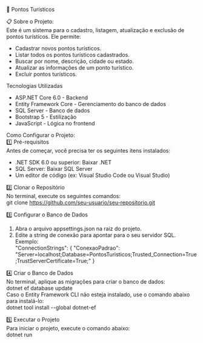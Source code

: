 📍 Pontos Turísticos

📋 Sobre o Projeto:  
Este é um sistema para o cadastro, listagem, atualização e exclusão de pontos turísticos. Ele permite:

- Cadastrar novos pontos turísticos.
- Listar todos os pontos turísticos cadastrados.
- Buscar por nome, descrição, cidade ou estado.
- Atualizar as informações de um ponto turístico.
- Excluir pontos turísticos.

Tecnologias Utilizadas
- ASP.NET Core 6.0 - Backend
- Entity Framework Core - Gerenciamento do banco de dados
- SQL Server - Banco de dados
- Bootstrap 5 - Estilização
- JavaScript - Lógica no frontend

Como Configurar o Projeto:  
1️⃣ Pré-requisitos  
Antes de começar, você precisa ter os seguintes itens instalados:

- .NET SDK 6.0 ou superior: Baixar .NET
- SQL Server: Baixar SQL Server
- Um editor de código (ex: Visual Studio Code ou Visual Studio)

2️⃣ Clonar o Repositório  
No terminal, execute os seguintes comandos:  
git clone https://github.com/seu-usuario/seu-repositorio.git

3️⃣ Configurar o Banco de Dados  
1. Abra o arquivo appsettings.json na raiz do projeto.  
2. Edite a string de conexão para apontar para o seu servidor SQL. Exemplo:  
"ConnectionStrings": {
    "ConexaoPadrao": "Server=localhost;Database=PontosTuristicos;Trusted_Connection=True;TrustServerCertificate=True;"
}

4️⃣ Criar o Banco de Dados  
No terminal, aplique as migrações para criar o banco de dados:  
 dotnet ef database update  
Caso o Entity Framework CLI não esteja instalado, use o comando abaixo para instalá-lo:  
dotnet tool install --global dotnet-ef

5️⃣ Executar o Projeto  
Para iniciar o projeto, execute o comando abaixo:  
dotnet run
